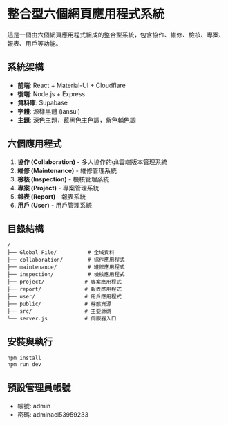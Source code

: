 # 整合型六個網頁應用程式系統

這是一個由六個網頁應用程式組成的整合型系統，包含協作、維修、檢核、專案、報表、用戶等功能。

## 系統架構

- **前端**: React + Material-UI + Cloudflare
- **後端**: Node.js + Express
- **資料庫**: Supabase
- **字體**: 源樣黑體 (iansui)
- **主題**: 深色主題，藍黑色主色調，紫色輔色調

## 六個應用程式

1. **協作 (Collaboration)** - 多人協作的git雲端版本管理系統
2. **維修 (Maintenance)** - 維修管理系統
3. **檢核 (Inspection)** - 檢核管理系統
4. **專案 (Project)** - 專案管理系統
5. **報表 (Report)** - 報表系統
6. **用戶 (User)** - 用戶管理系統

## 目錄結構

```
/
├── Global File/          # 全域資料
├── collaboration/        # 協作應用程式
├── maintenance/          # 維修應用程式
├── inspection/           # 檢核應用程式
├── project/             # 專案應用程式
├── report/              # 報表應用程式
├── user/                # 用戶應用程式
├── public/              # 靜態資源
├── src/                 # 主要源碼
└── server.js            # 伺服器入口
```

## 安裝與執行

```bash
npm install
npm run dev
```

## 預設管理員帳號

- 帳號: admin
- 密碼: adminacl53959233